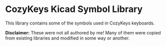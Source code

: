 # CozyKeys Kicad Symbol Library

This library contains some of the symbols used in CozyKeys keyboards.

**Disclaimer:** These were not all authored by me! Many of them were copied
from existing libraries and modified in some way or another.

